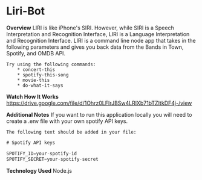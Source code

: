 # Liri-Bot

**Overview**
LIRI is like iPhone's SIRI. However, while SIRI is a Speech Interpretation and Recognition Interface, LIRI is a Language Interpretation and Recognition Interface. LIRI is a command line node app that takes in the following parameters and gives you back data from the Bands in Town, Spotify, and OMDB API.

    Try using the following commands: 
        * concert-this
        * spotify-this-song
        * movie-this
        * do-what-it-says

**Watch How It Works**
https://drive.google.com/file/d/1Ohrz0LFIrJBSw4LRlXb71bTZItkDF4j-/view

**Additional Notes**
If you want to run this application locally you will need to create a .env file with your own spotify API keys. 

    The following text should be added in your file: 

```js
# Spotify API keys

SPOTIFY_ID=your-spotify-id
SPOTIFY_SECRET=your-spotify-secret

```

**Technology Used** 
Node.js